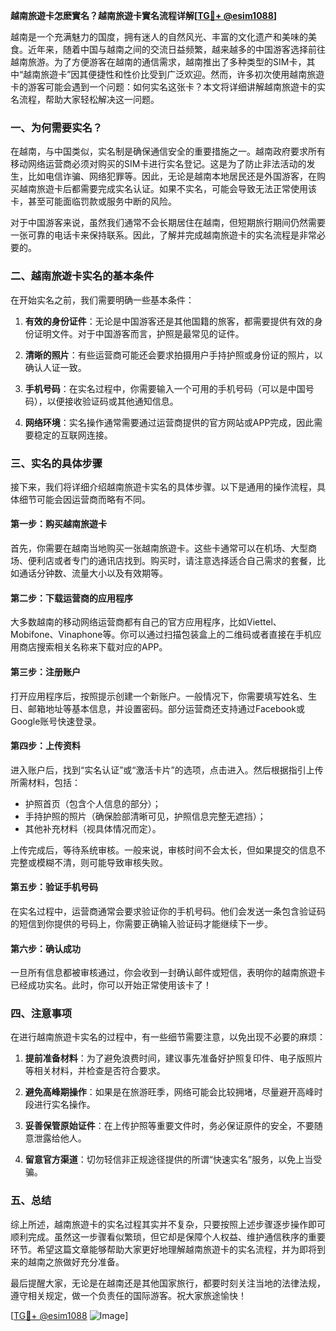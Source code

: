 **越南旅遊卡怎麽實名？越南旅遊卡實名流程详解[[TG💪+ @esim1088](https://t.me/s/esim1088)]**

越南是一个充满魅力的国度，拥有迷人的自然风光、丰富的文化遗产和美味的美食。近年来，随着中国与越南之间的交流日益频繁，越来越多的中国游客选择前往越南旅游。为了方便游客在越南的通信需求，越南推出了多种类型的SIM卡，其中“越南旅遊卡”因其便捷性和性价比受到广泛欢迎。然而，许多初次使用越南旅遊卡的游客可能会遇到一个问题：如何实名这张卡？本文将详细讲解越南旅遊卡的实名流程，帮助大家轻松解决这一问题。

### **一、为何需要实名？**

在越南，与中国类似，实名制是确保通信安全的重要措施之一。越南政府要求所有移动网络运营商必须对购买的SIM卡进行实名登记。这是为了防止非法活动的发生，比如电信诈骗、网络犯罪等。因此，无论是越南本地居民还是外国游客，在购买越南旅遊卡后都需要完成实名认证。如果不实名，可能会导致无法正常使用该卡，甚至可能面临罚款或服务中断的风险。

对于中国游客来说，虽然我们通常不会长期居住在越南，但短期旅行期间仍然需要一张可靠的电话卡来保持联系。因此，了解并完成越南旅遊卡的实名流程是非常必要的。

### **二、越南旅遊卡实名的基本条件**

在开始实名之前，我们需要明确一些基本条件：

1. **有效的身份证件**：无论是中国游客还是其他国籍的旅客，都需要提供有效的身份证明文件。对于中国游客而言，护照是最常见的证件。
   
2. **清晰的照片**：有些运营商可能还会要求拍摄用户手持护照或身份证的照片，以确认人证一致。

3. **手机号码**：在实名过程中，你需要输入一个可用的手机号码（可以是中国号码），以便接收验证码或其他通知信息。

4. **网络环境**：实名操作通常需要通过运营商提供的官方网站或APP完成，因此需要稳定的互联网连接。

### **三、实名的具体步骤**

接下来，我们将详细介绍越南旅遊卡实名的具体步骤。以下是通用的操作流程，具体细节可能会因运营商而略有不同。

#### **第一步：购买越南旅遊卡**
首先，你需要在越南当地购买一张越南旅遊卡。这些卡通常可以在机场、大型商场、便利店或者专门的通讯店找到。购买时，请注意选择适合自己需求的套餐，比如通话分钟数、流量大小以及有效期等。

#### **第二步：下载运营商的应用程序**
大多数越南的移动网络运营商都有自己的官方应用程序，比如Viettel、Mobifone、Vinaphone等。你可以通过扫描包装盒上的二维码或者直接在手机应用商店搜索相关名称来下载对应的APP。

#### **第三步：注册账户**
打开应用程序后，按照提示创建一个新账户。一般情况下，你需要填写姓名、生日、邮箱地址等基本信息，并设置密码。部分运营商还支持通过Facebook或Google账号快速登录。

#### **第四步：上传资料**
进入账户后，找到“实名认证”或“激活卡片”的选项，点击进入。然后根据指引上传所需材料，包括：
- 护照首页（包含个人信息的部分）；
- 手持护照的照片（确保脸部清晰可见，护照信息完整无遮挡）；
- 其他补充材料（视具体情况而定）。

上传完成后，等待系统审核。一般来说，审核时间不会太长，但如果提交的信息不完整或模糊不清，则可能导致审核失败。

#### **第五步：验证手机号码**
在实名过程中，运营商通常会要求验证你的手机号码。他们会发送一条包含验证码的短信到你提供的号码上，你需要正确输入验证码才能继续下一步。

#### **第六步：确认成功**
一旦所有信息都被审核通过，你会收到一封确认邮件或短信，表明你的越南旅遊卡已经成功实名。此时，你可以开始正常使用该卡了！

### **四、注意事项**

在进行越南旅遊卡实名的过程中，有一些细节需要注意，以免出现不必要的麻烦：

1. **提前准备材料**：为了避免浪费时间，建议事先准备好护照复印件、电子版照片等相关材料，并检查是否符合要求。

2. **避免高峰期操作**：如果是在旅游旺季，网络可能会比较拥堵，尽量避开高峰时段进行实名操作。

3. **妥善保管原始证件**：在上传护照等重要文件时，务必保证原件的安全，不要随意泄露给他人。

4. **留意官方渠道**：切勿轻信非正规途径提供的所谓“快速实名”服务，以免上当受骗。

### **五、总结**

综上所述，越南旅遊卡的实名过程其实并不复杂，只要按照上述步骤逐步操作即可顺利完成。虽然这一步骤看似繁琐，但它却是保障个人权益、维护通信秩序的重要环节。希望这篇文章能够帮助大家更好地理解越南旅遊卡的实名流程，并为即将到来的越南之旅做好充分准备。

最后提醒大家，无论是在越南还是其他国家旅行，都要时刻关注当地的法律法规，遵守相关规定，做一个负责任的国际游客。祝大家旅途愉快！

[[TG💪+ @esim1088](https://t.me/s/esim1088) ![Image](https://i.postimg.cc/4NQfJmqS/Snipaste-2025-05-13-00-14-12.png)]